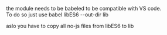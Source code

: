the module needs to be babeled to be compatible with VS code.  
To do so just use
babel libES6 --out-dir lib

aslo you have to copy all no-js files from libES6 to lib